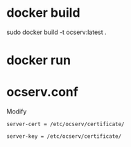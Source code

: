 # docker build

sudo docker build -t ocserv:latest .

# docker run

# ocserv.conf

Modify

```
server-cert = /etc/ocserv/certificate/

server-key = /etc/ocserv/certificate/
```
